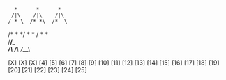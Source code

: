       *      *      *
     /|\    /|\    /|\
    / * \  /* *\  /*  \
   /* * *\/ * * \/ *  *\
  /______/_______\______\
    /__\   /___\  /___\

   [X]  [X]  [X]  [4]  [5]
   [6]  [7]  [8]  [9] [10]
  [11] [12] [13] [14] [15]
  [16] [17] [18] [19] [20]
  [21] [22] [23] [24] [25]